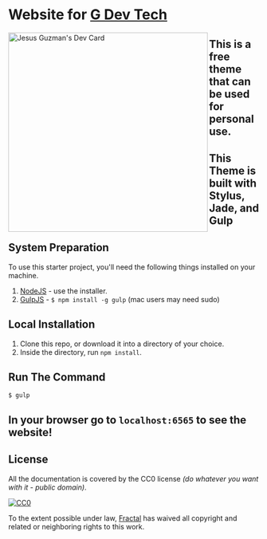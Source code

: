 # Website for [G Dev Tech](http://gdevtech.vercel.app/)

<img align="left" src="https://api.daily.dev/devcards/545e4d6c5ed64de69c47ae184844e483.png?r=x7o" width="400" alt="Jesus Guzman's Dev Card">

## This is a free theme that can be used for personal use.
## This Theme is built with Stylus, Jade, and Gulp


## System Preparation

To use this starter project, you'll need the following things installed on your machine.

1. [NodeJS](http://nodejs.org) - use the installer.
2. [GulpJS](https://github.com/gulpjs/gulp) - `$ npm install -g gulp` (mac users may need sudo)

## Local Installation

1. Clone this repo, or download it into a directory of your choice.
2. Inside the directory, run `npm install`.

## Run The Command

```shell
$ gulp
```

## In your browser go to `localhost:6565` to see the website!

## License

All the documentation is covered by the CC0 license *(do whatever you want with it - public domain)*.

[![CC0](http://i.creativecommons.org/p/zero/1.0/88x31.png)](http://creativecommons.org/publicdomain/zero/1.0/)

To the extent possible under law, [Fractal](http://wearefractal.com) has waived all copyright and related or neighboring rights to this work.
